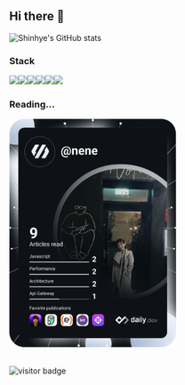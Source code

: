 ## Hi there 👋 
![Shinhye's GitHub stats](https://github-readme-stats.vercel.app/api?username=ksh0123&theme=rose_pine&show_icons=true)


### Stack
<img src="https://img.shields.io/badge/Javascript-F7DF1E?style=flat&amp;logo=javascript&amp;logoColor=white"><img src="https://img.shields.io/badge/Node.js-339933?style=flat&amp;logo=Node.js&amp;logoColor=white"><img src="https://img.shields.io/badge/MySQL-4479A1?style=flat&amp;logo=MySQL&amp;logoColor=white"><img src="https://img.shields.io/badge/Amazon%20EC2-FF9900?style=flat&amp;logo=Amazon%20EC2&logoColor=white"><img src="https://img.shields.io/badge/AWS_RDS-527FFF?style=flat&amp;logo=Amazon RDS&amp;logoColor=white"><img src="https://img.shields.io/badge/Docker-2496ED?style=flat&amp;logo=Docker&amp;logoColor=white">

### Reading...
<div>
<a href="https://app.daily.dev/nene"><img src="/devcard.svg" width="300" alt="Shinhye's Dev Card"/></a>
</div>

<br>![visitor badge](https://visitor-badge.glitch.me/badge?page_id=ksh0123.visitor-badge)</br>

<!--
**ksh0123/ksh0123** is a ✨ _special_ ✨ repository because its `README.md` (this file) appears on your GitHub profile.

Here are some ideas to get you started:

- 🔭 I’m currently working on ...
- 🌱 I’m currently learning ...
- 👯 I’m looking to collaborate on ...
- 🤔 I’m looking for help with ...
- 💬 Ask me about ...
- 📫 How to reach me: ...
- 😄 Pronouns: ...
- ⚡ Fun fact: ...
-->




